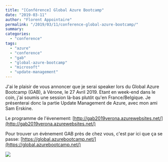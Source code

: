 ```yaml
---
title: "[Conférence] Global Azure Bootcamp"
date: "2019-03-11"
author: "Florent Appointaire"
permalink: "/2019/03/11/conference-global-azure-bootcamp/"
summary:
categories: 
  - "conference"
tags: 
  - "azure"
  - "conference"
  - "gab"
  - "global-azure-bootcamp"
  - "microsoft"
  - "update-management"
---
```

J'ai le plaisir de vous annoncer que je serai speaker lors du Global Azure Bootcamp (GAB), à Vérone, le 27 Avril 2019. Etant en week-end dans le coin, j'ai soumis une session là-bas plutôt qu'en France/Belgique. Je présenterai donc la partie Update Management de Azure, avec mon ami Sam Erskine.

Le programme de l'évenement: [http://gab2019verona.azurewebsites.net/](http://gab2019verona.azurewebsites.net/)

Pour trouver un évènement GAB près de chez vous, c'est par ici que ça se passe: [https://global.azurebootcamp.net/](https://global.azurebootcamp.net/)

![](https://cloudyjourney.fr/wp-content/uploads/2019/03/GAB-Verona.jpeg)